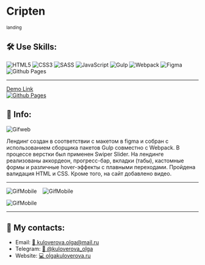 <h1>Cripten</h1> 
<sub>landing</sub>


<h2>🛠️ Use Skills:</h2>  

![HTML5](https://img.shields.io/badge/html5-%23E34F26.svg?style=for-the-badge&logo=html5&logoColor=white)
![CSS3](https://img.shields.io/badge/css3-%231572B6.svg?style=for-the-badge&logo=css3&logoColor=white)
![SASS](https://img.shields.io/badge/SASS-hotpink.svg?style=for-the-badge&logo=SASS&logoColor=white)
![JavaScript](https://img.shields.io/badge/javascript-%23323330.svg?style=for-the-badge&logo=javascript&logoColor=%23F7DF1E)
![Gulp](https://img.shields.io/badge/GULP-%23CF4647.svg?style=for-the-badge&logo=gulp&logoColor=white)
![Webpack](https://img.shields.io/badge/webpack-%238DD6F9.svg?style=for-the-badge&logo=webpack&logoColor=black)
![Figma](https://img.shields.io/badge/figma-%23F24E1E.svg?style=for-the-badge&logo=figma&logoColor=white)
![Github Pages](https://img.shields.io/badge/github%20pages-121013?style=for-the-badge&logo=github&logoColor=white)

---

[Demo Link <br>![Github Pages](https://img.shields.io/badge/github%20pages-121013?style=for-the-badge&logo=github&logoColor=white)](https://kuloverovaolga.github.io/Cripten/)

<h2>💁 Info:</h2> 

![Gifweb](readme/cripten_d.gif)




Лендинг создан в соответствии с макетом в figma и собран с использованием сборщика пакетов Gulp совместно c Webpack. В
процессе верстки был применен Swiper Slider. На лендинге реализованы аккордеон, прогресс-бар, вкладки (табы), кастомные
формы и различные hover-эффекты с плавными переходами. Пройдена валидация HTML и CSS. Кроме того, на сайт добавлено видео.                                       



---


![GifMobile](readme/cripten_axr.gif) &nbsp;&nbsp;&nbsp;![GifMobile](readme/cripten_pm.gif)

![GifMobile](readme/cripten_pa.gif)

---

<h2>📱 My contacts:</h2> 
<ul>
 <li>Email: <a href="mailto:kuloverova.olga@mail.ru">📧 kuloverova.olga@mail.ru</a></li>
 <li>Telegram:  <a href="https://t.me/kuloverova_olga">💬 @kuloverova_olga</a></li>
 <li>Website:  <a href="http://olgakuloverova.ru/">💻 olgakuloverova.ru</a></li>

</ul>

